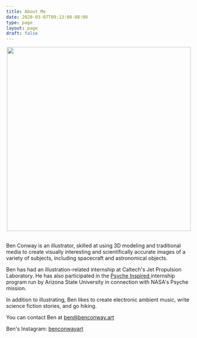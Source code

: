 ```yaml
---
title: About Me 
date: 2020-03-07T09:13:00-08:00
type: page
layout: page
draft: false
---
```

<style type="text/css" rel="stylesheet">
IMG.centered {
display: block;
margin-left: auto;
margin-right: auto }
</style>

<img class="centered" src="https://www.benconway.art/img/SelfPortrait_Final.png"
width=500></img>
<br/>

Ben Conway is an illustrator, skilled at using 3D modeling and traditional media to create visually interesting and scientifically accurate images of a variety of subjects, including spacecraft and astronomical objects.

Ben has had an illustration-related internship at Caltech's Jet Propulsion Laboratory. He has also participated in the <a href="https://psyche.asu.edu/get-involved/psyche-inspired/psyche-inspired-ben-conway/"> Psyche Inspired </a> internship program run by Arizona State University in connection with NASA's Psyche mission.

In addition to illustrating, Ben likes to create electronic ambient music, write science fiction stories, and go hiking.

You can contact Ben at [ben@benconway.art](mailto:ben@benconway.art)

Ben's Instagram: [benconwayart](instagram.com/benconwayart/)
